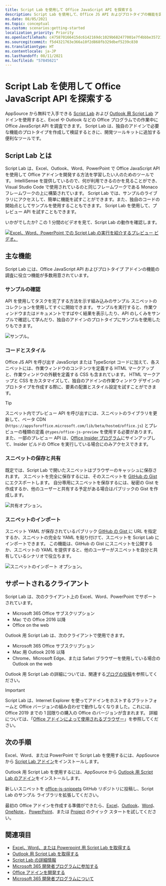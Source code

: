 ```yaml
---
title: Script Lab を使用して Office JavaScript API を探索する
description: Script Lab を使用して、Office JS API およびプロトタイプの機能を調べます。
ms.date: 08/05/2021
ms.topic: conceptual
ms.custom: scenarios:getting-started
localization_priority: Priority
ms.openlocfilehash: c475870166415dc6142169dc1029b682477001e7f4bbbe35721ddcd1b82d5f07
ms.sourcegitcommit: f5d4321763e366a10f2d868fb329dbef5239c830
ms.translationtype: HT
ms.contentlocale: ja-JP
ms.lasthandoff: 08/11/2021
ms.locfileid: "57845621"
---
```

# <a name="explore-office-javascript-api-using-script-lab"></a>Script Lab を使用して Office JavaScript API を探索する

AppSource から無料で入手できる [Script Lab](https://appsource.microsoft.com/product/office/WA104380862) および [Outlook 用 Script Lab](https://appsource.microsoft.com/product/office/wa200001603) アドインを使用すると、Excel や Outlook などの Office プログラムでの作業中に Office JavaScript API を調査できます。 Script Lab は、独自のアドインで必要な機能のプロトタイプを作成して検証するときに、開発ツールキットに追加する便利なツールです。

## <a name="what-is-script-lab"></a>Script Lab とは

Script Lab は、Excel、Outlook、Word、PowerPoint で Office JavaScript API を使用して Office アドインを開発する方法を学習したい人のためのツールです。 IntelliSense を提供しているので、何が利用できるのかを見ることができ、Visual Studio Code で使用されているのと同じフレームワークである Monaco フレームワークの上に構築されています。 Script Lab では、サンプルのライブラリにアクセスして、簡単に機能を試すことができます。また、独自のコードの開始点としてサンプルを使用することもできます。 Script Lab を使用して、プレビュー API を試すこともできます。

いかがでしたか? この 1 分間のビデオを見て、Script Lab の動作を確認します。

[![Excel、Word、PowerPoint での Script Lab の実行を紹介するプレビュー ビデオ。](../images/screenshot-wide-youtube.png 'Script Lab のプレビュー ビデオ。')](https://aka.ms/scriptlabvideo)

## <a name="key-features"></a>主な機能

Script Lab には、Office JavaScript API およびプロトタイプ アドインの機能の調査に役立つ機能が多数用意されています。

### <a name="explore-samples"></a>サンプルの確認

API を使用してタスクを完了する方法を示す組み込みのサンプル スニペットのコレクションを使用してすぐに開始できます。 サンプルを実行すると、作業ウィンドウまたはドキュメントですばやく結果を表示したり、API のしくみをサンプルで確認して学んだり、独自のアドインのプロトタイプにサンプルを使用したりもできます。

![サンプル。](../images/script-lab-samples.jpg)

### <a name="code-and-style"></a>コードとスタイル

Office JS API を呼び出す JavaScript または TypeScript コードに加えて、各スニペットには、作業ウィンドウのコンテンツを定義する HTML マークアップと、作業ウィンドウの外観を定義する CSS も含まれています。 HTML マークアップと CSS をカスタマイズして、独自のアドインの作業ウィンドウ デザインのプロトタイプを作成する際に、要素の配置とスタイル設定を試すことができます。

> [!TIP]
> スニペット内でプレビュー API を呼び出すには、スニペットのライブラリを更新して、ベータ CDN (`https://appsforoffice.microsoft.com/lib/beta/hosted/office.js`) とプレビューの種類の定義 `@types/office-js-preview` を使用する必要があります。 また、一部のプレビュー API は、[Office Insider プログラム](https://insider.office.com)にサインアップして、Insider ビルドの Office を実行している場合にのみアクセスできます。

### <a name="save-and-share-snippets"></a>スニペットの保存と共有

既定では、Script Lab で開いたスニペットはブラウザーのキャッシュに保存されます。 スニペットを完全に保存するには、そのスニペットを [GitHub の Gist](https://gist.github.com) にエクスポートします。 自分専用にスニペットを保存するには、秘密の Gist を作成するか、他のユーザーと共有する予定がある場合はパブリックの Gist を作成します。

![共有オプション。](../images/script-lab-share.jpg)

### <a name="import-snippets"></a>スニペットのインポート

スニペット YAML が保存されているパブリック [ GitHub の Gist ](https://gist.github.com) に URL を指定するか、スニペットの完全な YAML を貼り付けて、スニペットを Script Lab にインポートできます。 この機能は、GitHub の Gist にスニペットを公開するか、スニペットの YAML を提供すると、他のユーザーがスニペットを自分と共有しているシナリオで役立ちます。

![スニペットのインポート オプション。](../images/script-lab-import-snippet.jpg)

## <a name="supported-clients"></a>サポートされるクライアント

Script Lab は、次のクライアント上の Excel、Word、PowerPoint でサポートされています。

- Microsoft 365 Office サブスクリプション
- Mac での Office 2016 以降
- Office on the web

Outlook 用 Script Lab は、次のクライアントで使用できます。

- Microsoft 365 Office サブスクリプション
- Mac 用 Outlook 2016 以降
- Chrome、Microsoft Edge、または Safari ブラウザーを使用している場合の Outlook on the web

Outlook 用 Script Lab の詳細については、関連する[ブログの投稿](https://developer.microsoft.com/outlook/blogs/script-lab-now-supports-outlook/)を参照してください。

> [!IMPORTANT]
> Script Lab は、Internet Explorer を使ってアドインをホストするプラットフォームと Office バージョンの組み合わせで動作しなくなりました。これには、Office 2019 までの 1 回限りの購入の Office のバージョンが含まれます。 詳細については、「[Office アドインによって使用されるブラウザー](../concepts/browsers-used-by-office-web-add-ins.md)」を参照してください。

## <a name="next-steps"></a>次の手順

Excel、Word、または PowerPoint で Script Lab を使用するには、AppSource から [Script Lab アドイン](https://appsource.microsoft.com/product/office/WA104380862)をインストールします。

Outlook 用 Script Lab を使用するには、AppSource から [Outlook 用 Script Lab のアドイン](https://appsource.microsoft.com/product/office/wa200001603)をインストールします。

新しいスニペットを [office-js-snippets](https://github.com/OfficeDev/office-js-snippets#office-js-snippets) GitHub リポジトリに投稿し、Script Lab のサンプル ライブラリを拡張してください。

最初の Office アドインを作成する準備ができたら、[Excel](../quickstarts/excel-quickstart-jquery.md)、[Outlook](../quickstarts/outlook-quickstart.md)、[Word](../quickstarts/word-quickstart.md)、[OneNote ](../quickstarts/onenote-quickstart.md)、[PowerPoint](../quickstarts/powerpoint-quickstart.md)、または [Project](../quickstarts/project-quickstart.md) のクイック スタートを試してください。

## <a name="see-also"></a>関連項目

- [Excel、Word、または Powerpoint 用 Script Lab を取得する](https://appsource.microsoft.com/product/office/WA104380862)
- [Outlook 用 Script Lab を取得する](https://appsource.microsoft.com/product/office/wa200001603)
- [Script Lab の詳細情報](https://github.com/OfficeDev/script-lab#script-lab-a-microsoft-garage-project)
- [Microsoft 365 開発者プログラムに参加する](https://developer.microsoft.com/office/dev-program)
- [Office アドインを開発する](../develop/develop-overview.md)
- [Microsoft 365 開発者プログラムについて](https://developer.microsoft.com/microsoft-365/dev-program)
